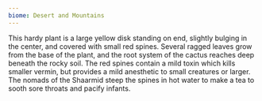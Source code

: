 ```yaml
---
biome: Desert and Mountains
---
```

This hardy plant is a large yellow disk standing on end, slightly bulging in the center, and covered with small red spines. Several ragged leaves grow from the base of the plant, and the root system of the cactus reaches deep beneath the rocky soil. The red spines contain a mild toxin which kills smaller vermin, but provides a mild anesthetic to small creatures or larger. The nomads of the Shaarmid steep the spines in hot water to make a tea to sooth sore throats and pacify infants. 

